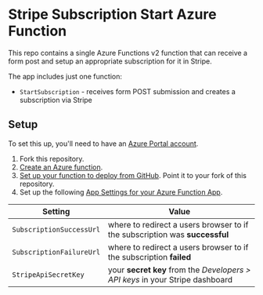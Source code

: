# Stripe Subscription Start Azure Function

This repo contains a single Azure Functions v2 function that can receive a form post and setup an appropriate subscription for it in Stripe.

The app includes just one function:

* `StartSubscription` - receives form POST submission and creates a subscription via Stripe

## Setup

To set this up, you'll need to have an [Azure Portal account](https://portal.azure.com).


1. Fork this repository.
2. [Create an Azure function](https://docs.microsoft.com/en-us/azure/azure-functions/functions-create-first-azure-function).
3. [Set up your function to deploy from GitHub](https://docs.microsoft.com/en-us/azure/azure-functions/scripts/functions-cli-create-function-app-github-continuous). Point it to your fork of this repository.
4. Set up the following [App Settings for your Azure Function App](https://docs.microsoft.com/en-us/azure/azure-functions/functions-how-to-use-azure-function-app-settings).

| Setting | Value
| -------- | -------
| `SubscriptionSuccessUrl` | where to redirect a users browser to if the subscription was **successful**
| `SubscriptionFailureUrl` | where to redirect a users browser to if the subscription **failed**
| `StripeApiSecretKey` | your **secret key**  from the *Developers > API keys* in your Stripe dashboard
